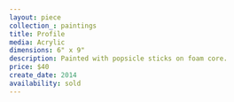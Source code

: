```yaml
---
layout: piece
collection_: paintings
title: Profile
media: Acrylic
dimensions: 6" x 9"
description: Painted with popsicle sticks on foam core.
price: $40
create_date: 2014
availability: sold
---
```

